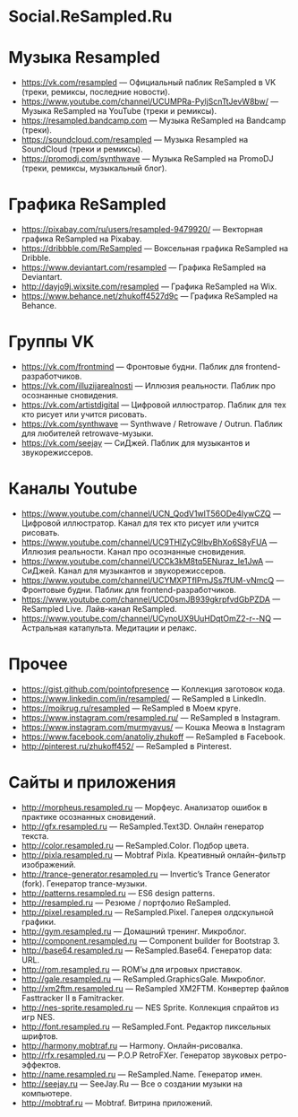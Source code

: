 # Social.ReSampled.Ru
<!-- copyright: ReSampled -->


# Музыка Resampled
* <https://vk.com/resampled> — Официальный паблик ReSampled в VK (треки, ремиксы, последние новости).
* <https://www.youtube.com/channel/UCUMPRa-PyljScnTtJevW8bw/> — Музыка ReSampled на YouTube (треки и ремиксы).
* <https://resampled.bandcamp.com> — Музыка ReSampled на Bandcamp (треки).
* <https://soundcloud.com/resampled> — Музыка Resampled на SoundCloud (треки и ремиксы).
* <https://promodj.com/synthwave> — Музыка ReSampled на PromoDJ (треки, ремиксы, музыкальный блог).


# Графика ReSampled
* <https://pixabay.com/ru/users/resampled-9479920/> — Векторная графика ReSampled на Pixabay.
* <https://dribbble.com/ReSampled> — Воксельная графика ReSampled на Dribble.
* <https://www.deviantart.com/resampled> — Графика ReSampled на Deviantart.
* <http://dayjo9j.wixsite.com/resampled> — Графика ReSampled на Wix.
* <https://www.behance.net/zhukoff4527d9c> — Графика ReSampled на Behance.


# Группы VK
* <https://vk.com/frontmind> — Фронтовые будни. Паблик для frontend-разработчиков.
* <https://vk.com/illuzijarealnosti> — Иллюзия реальности. Паблик про осознанные сновидения.
* <https://vk.com/artistdigital> — Цифровой иллюстратор. Паблик для тех кто рисует или учится рисовать.
* <https://vk.com/synthwave> — Synthwave / Retrowave / Outrun. Паблик для любителей retrowave-музыки.
* <https://vk.com/seejay> — СиДжей. Паблик для музыкантов и звукорежиссеров.


# Каналы Youtube
* <https://www.youtube.com/channel/UCN_QodV1wlT56ODe4IywCZQ> — Цифровой иллюстратор. Канал для тех кто рисует или учится рисовать.
* <https://www.youtube.com/channel/UC9THlZyC9lbvBhXo6S8yFUA> — Иллюзия реальности. Канал про осознанные сновидения.
* <https://www.youtube.com/channel/UCCk3kM8tq5ENuraz_Ie1JwA> — СиДжей. Канал для музыкантов и звукорежиссеров.
* <https://www.youtube.com/channel/UCYMXPTfIPmJSs7fUM-vNmcQ> — Фронтовые будни. Паблик для frontend-разработчиков.
* <https://www.youtube.com/channel/UCD0smJB939gkrpfvdGbPZDA> — ReSampled Live. Лайв-канал ReSampled.
* <https://www.youtube.com/channel/UCynoUX9UuHDqtOmZ2-r--NQ> — Астральная катапульта. Медитации и релакс.


# Прочее
* <https://gist.github.com/pointofpresence> — Коллекция заготовок кода.
* <https://www.linkedin.com/in/resampled/> — ReSampled в LinkedIn.
* <https://moikrug.ru/resampled> — ReSampled в Моем круге.
* <https://www.instagram.com/resampled.ru/> — ReSampled в Instagram.
* <https://www.instagram.com/murmyavus/> — Кошка Meowa в Instagram
* <https://www.facebook.com/anatoliy.zhukoff> — ReSampled в Facebook.
* <http://pinterest.ru/zhukoff452/> — ReSampled в Pinterest.


# Сайты и приложения
* <http://morpheus.resampled.ru> — Морфеус. Анализатор ошибок в практике осознанных сновидений.
* <http://gfx.resampled.ru> — ReSampled.Text3D. Онлайн генератор текста.
* <http://color.resampled.ru> — ReSampled.Color. Подбор цвета.
* <http://pixla.resampled.ru> — Mobtraf Pixla. Креативный онлайн-фильтр изображений.
* <http://trance-generator.resampled.ru> —  Invertic’s Trance Generator (fork). Генератор trance-музыки.
* <http://patterns.resampled.ru> — ES6 design patterns.
* <http://resampled.ru> — Резюме / портфолио ReSampled.
* <http://pixel.resampled.ru> — ReSampled.Pixel. Галерея олдскульной графики.
* <http://gym.resampled.ru> — Домашний тренинг. Микроблог.
* <http://component.resampled.ru> — Component builder for Bootstrap 3.
* <http://base64.resampled.ru> — ReSampled.Base64. Генератор data: URL.
* <http://rom.resampled.ru> — ROM’ы для игровых приставок.
* <http://gale.resampled.ru> — ReSampled.GraphicsGale. Микроблог.
* <http://xm2ftm.resampled.ru> — ReSampled XM2FTM. Конвертер файлов Fasttracker II в Famitracker.
* <http://nes-sprite.resampled.ru> — NES Sprite. Коллекция спрайтов из игр NES.
* <http://font.resampled.ru> — ReSampled.Font. Редактор пиксельных шрифтов.
* <http://harmony.mobtraf.ru> — Harmony. Онлайн-рисовалка.
* <http://rfx.resampled.ru> — P.O.P RetroFXer. Генератор звуковых ретро-эффектов.
* <http://name.resampled.ru> — ReSampled.Name. Генератор имен.
* <http://seejay.ru> — SeeJay.Ru — Все о создании музыки на компьютере.
* <http://mobtraf.ru> — Mobtraf. Витрина приложений.
